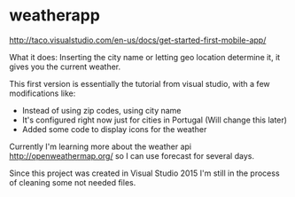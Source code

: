 # weatherapp
http://taco.visualstudio.com/en-us/docs/get-started-first-mobile-app/

What it does:
Inserting the city name or letting geo location determine it, it gives you the current weather.

This first version is essentially the tutorial from visual studio, with a few modifications like:
* Instead of using zip codes, using city name
* It's configured right now just for cities in Portugal (Will change this later)
* Added some code to display icons for the weather

Currently I'm learning more about the weather api http://openweathermap.org/ so I can use forecast for several days.

Since this project was created in Visual Studio 2015 I'm still in the process of cleaning some not needed files.